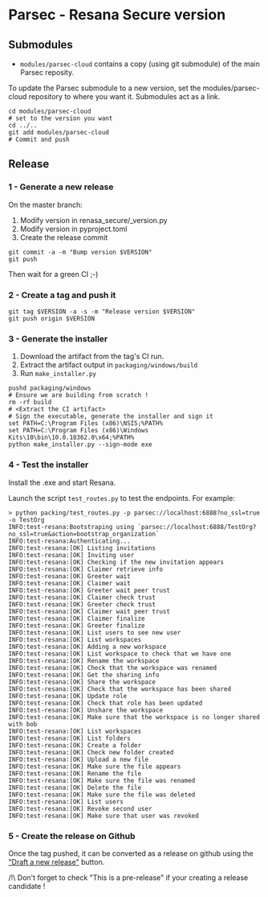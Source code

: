 # Parsec - Resana Secure version

## Submodules

- `modules/parsec-cloud` contains a copy (using git submodule) of the main Parsec reposity.

To update the Parsec submodule to a new version, set the modules/parsec-cloud repository to where you want it. Submodules act as a link.

```shell
cd modules/parsec-cloud
# set to the version you want
cd ../..
git add modules/parsec-cloud
# Commit and push
```

## Release

### 1 - Generate a new release

On the master branch:

1) Modify version in renasa_secure/_version.py
2) Modify version in pyproject.toml
3) Create the release commit

```shell
git commit -a -m "Bump version $VERSION"
git push
```

Then wait for a green CI ;-)

### 2 - Create a tag and push it

```shell
git tag $VERSION -a -s -m "Release version $VERSION"
git push origin $VERSION
```

### 3 - Generate the installer

1) Download the artifact from the tag's CI run.
2) Extract the artifact output in `packaging/windows/build`
3) Run `make_installer.py`

```shell
pushd packaging/windows
# Ensure we are building from scratch !
rm -rf build
# <Extract the CI artifact>
# Sign the executable, generate the installer and sign it
set PATH=C:\Program Files (x86)\NSIS;%PATH%
set PATH=C:\Program Files (x86)\Windows Kits\10\bin\10.0.18362.0\x64;%PATH%
python make_installer.py --sign-mode exe
```

### 4 - Test the installer

Install the .exe and start Resana.

Launch the script `test_routes.py` to test the endpoints. For example:

```shell
> python packing/test_routes.py -p parsec://localhost:6888?no_ssl=true -o TestOrg
INFO:test-resana:Bootstraping using `parsec://localhost:6888/TestOrg?no_ssl=true&action=bootstrap_organization`
INFO:test-resana:Authenticating...
INFO:test-resana:[OK] Listing invitations
INFO:test-resana:[OK] Inviting user
INFO:test-resana:[OK] Checking if the new invitation appears
INFO:test-resana:[OK] Claimer retrieve info
INFO:test-resana:[OK] Greeter wait
INFO:test-resana:[OK] Claimer wait
INFO:test-resana:[OK] Greeter wait peer trust
INFO:test-resana:[OK] Claimer check trust
INFO:test-resana:[OK] Greeter check trust
INFO:test-resana:[OK] Claimer wait peer trust
INFO:test-resana:[OK] Claimer finalize
INFO:test-resana:[OK] Greeter finalize
INFO:test-resana:[OK] List users to see new user
INFO:test-resana:[OK] List workspaces
INFO:test-resana:[OK] Adding a new workspace
INFO:test-resana:[OK] List workspace to check that we have one
INFO:test-resana:[OK] Rename the workspace
INFO:test-resana:[OK] Check that the workspace was renamed
INFO:test-resana:[OK] Get the sharing info
INFO:test-resana:[OK] Share the workspace
INFO:test-resana:[OK] Check that the workspace has been shared
INFO:test-resana:[OK] Update role
INFO:test-resana:[OK] Check that role has been updated
INFO:test-resana:[OK] Unshare the workspace
INFO:test-resana:[OK] Make sure that the workspace is no longer shared with bob
INFO:test-resana:[OK] List workspaces
INFO:test-resana:[OK] List folders
INFO:test-resana:[OK] Create a folder
INFO:test-resana:[OK] Check new folder created
INFO:test-resana:[OK] Upload a new file
INFO:test-resana:[OK] Make sure the file appears
INFO:test-resana:[OK] Rename the file
INFO:test-resana:[OK] Make sure the file was renamed
INFO:test-resana:[OK] Delete the file
INFO:test-resana:[OK] Make sure the file was deleted
INFO:test-resana:[OK] List users
INFO:test-resana:[OK] Revoke second user
INFO:test-resana:[OK] Make sure that user was revoked
```

### 5 - Create the release on Github

Once the tag pushed, it can be converted as a release on github using the
["Draft a new release"](https://github.com/Scille/resana-secure/releases) button.

/!\ Don't forget to check "This is a pre-release" if your creating a release candidate !
